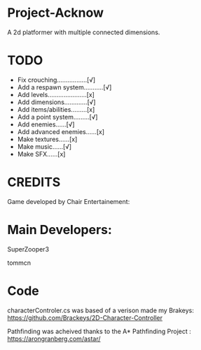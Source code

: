 # Project-Acknow

A 2d platformer with multiple connected dimensions.

# TODO
- Fix crouching.................[√]
- Add a respawn system...….....[√]
- Add levels......................[x]
- Add dimensions.............[√]
- Add items/abilities.........[x]
- Add a point system.........[√]
- Add enemies......[√]
- Add advanced enemies......[x]
- Make textures......[x]
- Make music......[√]
- Make SFX......[x]

# CREDITS

Game developed by Chair Entertainement:

# Main Developers: 

SuperZooper3

tommcn


# Code

characterControler.cs was based of a verison made my Brakeys: https://github.com/Brackeys/2D-Character-Controller

Pathfinding was acheived thanks to the A* Pathfinding Project : https://arongranberg.com/astar/














